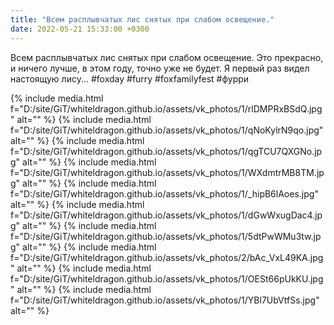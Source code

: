 ```yaml
---
title: "Всем расплывчатых лис снятых при слабом освещение."
date: 2022-05-21 15:33:00 +0300
---
```


Всем расплывчатых лис снятых при слабом освещение.
Это прекрасно, и ничего лучше, в этом году, точно уже не будет.
Я первый раз видел настоящую лису...
#foxday #furry #foxfamilyfest #фурри


{% include media.html f="D:/site/GiT/whiteldragon.github.io/assets/vk_photos/1/rlDMPRxBSdQ.jpg" alt="" %}
{% include media.html f="D:/site/GiT/whiteldragon.github.io/assets/vk_photos/1/qNoKylrN9qo.jpg" alt="" %}
{% include media.html f="D:/site/GiT/whiteldragon.github.io/assets/vk_photos/1/qgTCU7QXGNo.jpg" alt="" %}
{% include media.html f="D:/site/GiT/whiteldragon.github.io/assets/vk_photos/1/WXdmtrMB8TM.jpg" alt="" %}
{% include media.html f="D:/site/GiT/whiteldragon.github.io/assets/vk_photos/1/_hipB6lAoes.jpg" alt="" %}
{% include media.html f="D:/site/GiT/whiteldragon.github.io/assets/vk_photos/1/dGwWxugDac4.jpg" alt="" %}
{% include media.html f="D:/site/GiT/whiteldragon.github.io/assets/vk_photos/1/5dtPwWMu3tw.jpg" alt="" %}
{% include media.html f="D:/site/GiT/whiteldragon.github.io/assets/vk_photos/2/bAc_VxL49KA.jpg" alt="" %}
{% include media.html f="D:/site/GiT/whiteldragon.github.io/assets/vk_photos/1/OESt66pUkKU.jpg" alt="" %}
{% include media.html f="D:/site/GiT/whiteldragon.github.io/assets/vk_photos/1/YBl7UbVtfSs.jpg" alt="" %}
